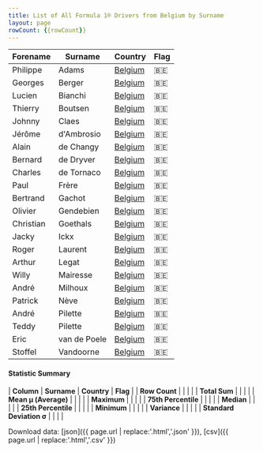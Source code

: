 ```yaml
---
title: List of All Formula 1® Drivers from Belgium by Surname
layout: page
rowCount: {{rowCount}}
---
```


| Forename | Surname | Country | Flag |
|--|--|--|--|
| Philippe | Adams | [Belgium](/f1/countries/belgium) | 🇧🇪 |
| Georges | Berger | [Belgium](/f1/countries/belgium) | 🇧🇪 |
| Lucien | Bianchi | [Belgium](/f1/countries/belgium) | 🇧🇪 |
| Thierry | Boutsen | [Belgium](/f1/countries/belgium) | 🇧🇪 |
| Johnny | Claes | [Belgium](/f1/countries/belgium) | 🇧🇪 |
| Jérôme | d'Ambrosio | [Belgium](/f1/countries/belgium) | 🇧🇪 |
| Alain | de Changy | [Belgium](/f1/countries/belgium) | 🇧🇪 |
| Bernard | de Dryver | [Belgium](/f1/countries/belgium) | 🇧🇪 |
| Charles | de Tornaco | [Belgium](/f1/countries/belgium) | 🇧🇪 |
| Paul | Frère | [Belgium](/f1/countries/belgium) | 🇧🇪 |
| Bertrand | Gachot | [Belgium](/f1/countries/belgium) | 🇧🇪 |
| Olivier | Gendebien | [Belgium](/f1/countries/belgium) | 🇧🇪 |
| Christian | Goethals | [Belgium](/f1/countries/belgium) | 🇧🇪 |
| Jacky | Ickx | [Belgium](/f1/countries/belgium) | 🇧🇪 |
| Roger | Laurent | [Belgium](/f1/countries/belgium) | 🇧🇪 |
| Arthur | Legat | [Belgium](/f1/countries/belgium) | 🇧🇪 |
| Willy | Mairesse | [Belgium](/f1/countries/belgium) | 🇧🇪 |
| André | Milhoux | [Belgium](/f1/countries/belgium) | 🇧🇪 |
| Patrick | Nève | [Belgium](/f1/countries/belgium) | 🇧🇪 |
| André | Pilette | [Belgium](/f1/countries/belgium) | 🇧🇪 |
| Teddy | Pilette | [Belgium](/f1/countries/belgium) | 🇧🇪 |
| Eric | van de Poele | [Belgium](/f1/countries/belgium) | 🇧🇪 |
| Stoffel | Vandoorne | [Belgium](/f1/countries/belgium) | 🇧🇪 |

#### Statistic Summary

| **Column** | **Surname** | **Country** | **Flag** |
| **Row Count** |  |  |  |
| **Total Sum** |  |  |  |
| **Mean μ (Average)** |  |  |  |
| **Maximum** |  |  |  |
| **75th Percentile** |  |  |  |
| **Median** |  |  |  |
| **25th Percentile** |  |  |  |
| **Minimum** |  |  |  |
| **Variance** |  |  |  |
| **Standard Deviation σ** |  |  |  |

Download data: [json]({{ page.url | replace:'.html','.json' }}), [csv]({{ page.url | replace:'.html','.csv' }})
